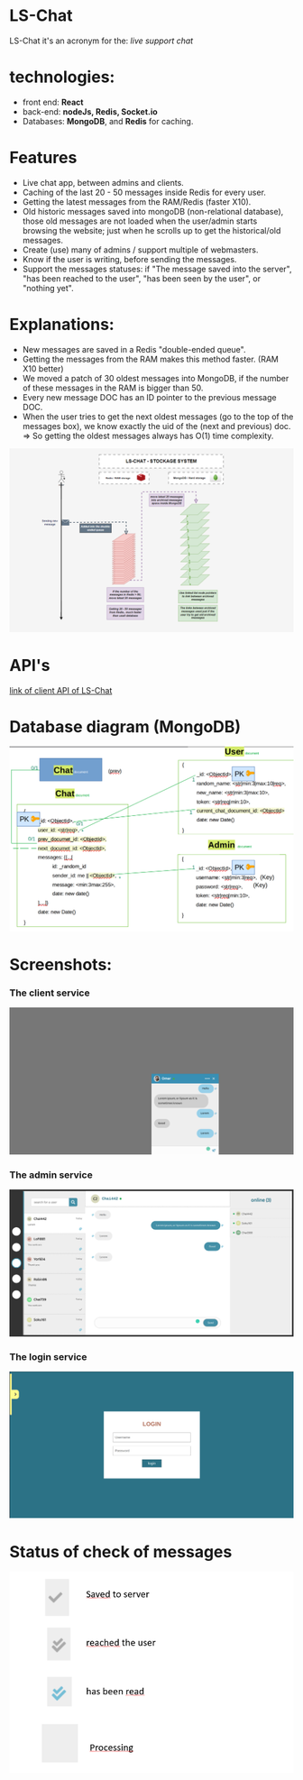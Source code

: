 # LS-Chat

LS-Chat it's an acronym for the: *live support chat*

# technologies:
* front end: **React**
* back-end: **nodeJs, Redis, Socket.io**
* Databases: **MongoDB**, and **Redis** for caching.

# Features
* Live chat app, between admins and clients.
* Caching of the last 20 - 50 messages inside Redis for every user.
* Getting the latest messages from the RAM/Redis (faster X10).
* Old historic messages saved into mongoDB (non-relational database), those old messages are not loaded when the user/admin starts browsing the website; just when he scrolls up to get the historical/old messages.
* Create (use) many of admins / support multiple of webmasters.
* Know if the user is writing, before sending the messages.
* Support the messages statuses: if "The message saved into the server", "has been reached to the user", "has been seen by the user", or "nothing yet".

# Explanations:
* New messages are saved in a Redis "double-ended queue".
* Getting the messages from the RAM makes this method faster. (RAM X10 better)
* We moved a patch of 30 oldest messages into MongoDB, if the number of these messages in the RAM is bigger than 50.
* Every new message DOC has an ID pointer to the previous message DOC.
* When the user tries to get the next oldest messages (go to the top of the messages box), we know exactly the uid of the (next and previous) doc.
  => So getting the oldest messages always has O(1) time complexity.

![LS-CHAT explains](./LS-CHAT-explains.PNG)

# API's

[link of client API of LS-Chat](./api.http)

# Database diagram (MongoDB)

![database diagram of LS-Chat](./database-diagram.png)


# Screenshots:
### The client service

![The client service](./LS-CHAT-2.png)

### The admin service

![The admin service](./LS-CHAT-1.png)


### The login service

![The login service](./LS-CHAT-3.png)


# Status of check of messages

![check statuses](./status.PNG)
